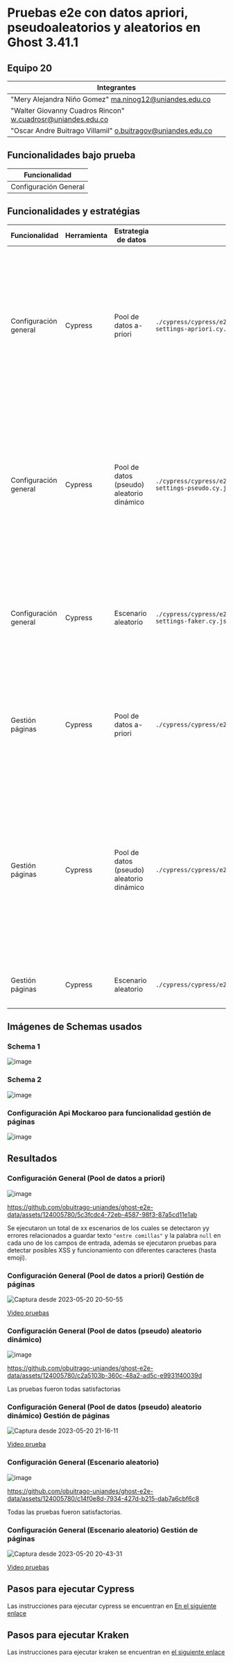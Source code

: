 # Pruebas e2e con datos apriori, pseudoaleatorios y aleatorios en Ghost 3.41.1

## Equipo 20
|Integrantes|
|-|
|"Mery Alejandra Niño Gomez" <ma.ninog12@uniandes.edu.co>|
|"Walter Giovanny Cuadros Rincon" <w.cuadrosr@uniandes.edu.co>|
|"Oscar Andre Buitrago Villamil" <o.buitragov@uniandes.edu.co>|

## Funcionalidades bajo prueba
| Funcionalidad |
| -- |
| Configuración General |

## Funcionalidades y estratégias

| Funcionalidad | Herramienta | Estrategia de datos | Ruta | Descripción |
| -- | -- | -- | -- | -- |
| Configuración general | Cypress | Pool de datos a-priori | `./cypress/cypress/e2e/apriori/modify-general-settings-apriori.cy.js` | Se carga un listado de strings (aproximadamente 28) conocidos por generar errores, llamados "Naughty String", desde [mockaroo](https://mockaroo.com/). A continuación, se prueban las combinaciones para cada campo en la configuración del sitio (un total de 10 campos). Es importante destacar que se ha filtrado el listado generado por mockaroo para evitar datos repetidos. |
| Configuración general | Cypress | Pool de datos (pseudo) aleatorio dinámico | `./cypress/cypress/e2e/pseudo/modify-general-settings-pseudo.cy.js` | En [mockaroo](https://mockaroo.com/) se generó un schema (ver schema 1) para simular datos válidos combinados para las configuraciones del sitio. Posteriormente, se creó una API que expone un elemento aleatorio de este schema y se utiliza para generar un objeto relacionado para la prueba. Finalmente, se realiza la llamada en tiempo de ejecución y se valida que se despliegue correctamente en 5 ocasiones. |
| Configuración general | Cypress | Escenario aleatorio | `./cypress/cypress/e2e/random/modify-general-settings-faker.cy.js` | Haciendo uso de [Faker](https://fakerjs.dev/), se generan strings en las zonas límite máximas para cada uno de los campos. Se utiliza la estrategia de restar uno al máximo, usar el máximo y agregar uno al máximo. A continuación, se valida que los errores estén controlados de forma correcta. |
| Gestión páginas | Cypress | Pool de datos a-priori | `./cypress/cypress/e2e/apriori/page_priori.cy.js` | Se agrega una base de datos en formato json la cual fue generada desde la herramienta de [mockaroo](https://mockaroo.com/)  directamente en una carpeta independiente llamada Mock, desde allí se utilizan los datos precargados para llenar los campos requeridos en cada escenario |
| Gestión páginas  | Cypress | Pool de datos (pseudo) aleatorio dinámico | `./cypress/cypress/e2e/pseudo/page_pseudo.cy.js` | Mediante [mockaroo](https://mockaroo.com/) se genera una Api, a partir de un schema (ver shema 2) configurado para la generación de datos, luego se ajusta la url de la API para que esta genere un solo grupo de datos cuando sea consultada, después de esto se crea un archivo en la carpeta `mock/pseudo/api.mock.js` el cual ejecuta el consumo del api por medio de una función, luego en el before de la prueba se invoca esta función y trae un grupo de datos para cada escenario.  |
| Gestión páginas | Cypress | Escenario aleatorio | `./cypress/cypress/e2e/random/page_aleatorio.cy.js` | Haciendo uso de [Faker](https://fakerjs.dev/), se generan los datos para llenar cada uno de los campos requeridos en los escenarios. |

## Imágenes de Schemas usados

### Schema 1

![image](https://github.com/obuitrago-uniandes/ghost-e2e-data/assets/124005780/bbf544e1-4b4c-40d1-b804-a7fea88ccd19)

### Schema 2
![image](https://github.com/obuitrago-uniandes/ghost-e2e-data/assets/123990169/faa5516f-4280-4550-916f-0675d6bf83e4)
### Configuración Api Mockaroo para funcionalidad gestión de páginas
![image](https://github.com/obuitrago-uniandes/ghost-e2e-data/assets/123990169/45cf229d-098c-4de7-9fd8-9fcab05434f1)


## Resultados

### Configuración General (Pool de datos a priori)

![image](https://github.com/obuitrago-uniandes/ghost-e2e-data/assets/124005780/491e5a0e-dedb-4e1d-8791-a84e96b9dbd7) 

https://github.com/obuitrago-uniandes/ghost-e2e-data/assets/124005780/5c3fcdc4-72eb-4587-98f3-87a5cd11e1ab

Se ejecutaron un total de xx escenarios de los cuales se detectaron yy errores relacionados a guardar texto `"entre comillas"` y la palabra `null` en cada uno de los campos de entrada, además se ejecutaron pruebas para detectar posibles XSS y funcionamiento con diferentes caracteres (hasta emoji).

### Configuración General (Pool de datos a priori) Gestión de páginas

![Captura desde 2023-05-20 20-50-55](https://github.com/obuitrago-uniandes/ghost-e2e-data/assets/123990169/ab86ec68-57ec-4238-ab98-fee4d001df3a) 

[Video pruebas](https://uniandes-my.sharepoint.com/:v:/g/personal/w_cuadrosr_uniandes_edu_co/EZvoUwwOkZxFmocsqnY59P8BECIeQDTCOGrf0dVKkRxGkQ?e=8d1nhl)

### Configuración General (Pool de datos (pseudo) aleatorio dinámico)

![image](https://github.com/obuitrago-uniandes/ghost-e2e-data/assets/124005780/f3c8eae9-7825-461d-933a-0847cd1a18d1)

https://github.com/obuitrago-uniandes/ghost-e2e-data/assets/124005780/c2a5103b-360c-48a2-ad5c-e9931f40039d

Las pruebas fueron todas satisfactorias

### Configuración General (Pool de datos (pseudo) aleatorio dinámico) Gestión de páginas

![Captura desde 2023-05-20 21-16-11](https://github.com/obuitrago-uniandes/ghost-e2e-data/assets/123990169/a14a7db6-ab26-4ee8-9280-1f979c0708d7)

[Video prueba](https://uniandes-my.sharepoint.com/:v:/g/personal/w_cuadrosr_uniandes_edu_co/EfPB-Z-aFghMqjBlnHw4XrsBlc9oDESUqI4M9S64WQuRmA?e=SEQ59W)

### Configuración General (Escenario aleatorio)

![image](https://github.com/obuitrago-uniandes/ghost-e2e-data/assets/124005780/0e816692-738e-4752-b71e-cda318a15bb9)

https://github.com/obuitrago-uniandes/ghost-e2e-data/assets/124005780/c14f0e8d-7934-427d-b215-dab7a6cbf6c8

Todas las pruebas fueron satisfactorias.

### Configuración General (Escenario aleatorio) Gestión de páginas
![Captura desde 2023-05-20 20-43-31](https://github.com/obuitrago-uniandes/ghost-e2e-data/assets/123990169/96fe5b6d-296e-45fb-a1e6-ca0ddad84900)

[Video pruebas](https://uniandes-my.sharepoint.com/:v:/g/personal/w_cuadrosr_uniandes_edu_co/EXH-or8qYiZBqTan1Rfs_BoBkGA4rPGovEWTUy3THMThHA?e=eaNZif)

## Pasos para ejecutar Cypress

Las instrucciones para ejecutar cypress se encuentran en [En el siguiente enlace](https://github.com/obuitrago-uniandes/ghost-e2e-data/tree/main/cypress)

## Pasos para ejecutar Kraken

Las instrucciones para ejecutar kraken se encuentran en [el siguiente enlace](https://github.com/obuitrago-uniandes/ghost-e2e-data/tree/main/kraken)
